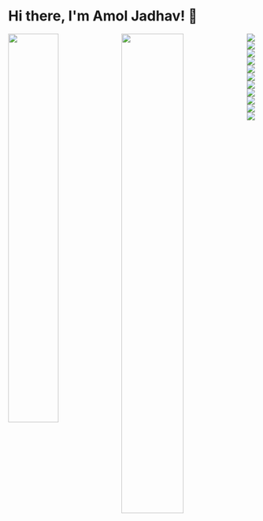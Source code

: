 # Hi there, I'm Amol Jadhav! 👋
<img align="left" width ="45%" src="https://github-readme-stats.vercel.app/api?username=amolj98&show_icons=true&theme=radical" />
<img align="left" width ="50%" src="https://github-readme-stats.vercel.app/api/top-langs/?username=amolj98&layout=compact" /> 
<img align="left" src="https://img.shields.io/badge/java-%23ED8B00.svg?style=for-the-badge&logo=openjdk&logoColor=white" />
<img align="left" src="https://img.shields.io/badge/spring-%236DB33F.svg?style=for-the-badge&logo=spring&logoColor=white" />
<img align="left" src="https://img.shields.io/badge/postgres-%23316192.svg?style=for-the-badge&logo=postgresql&logoColor=white" />
<img align="left" src="https://img.shields.io/badge/mysql-%2300f.svg?style=for-the-badge&logo=mysql&logoColor=white" />
<img align="left" src="https://img.shields.io/badge/AWS-%23FF9900.svg?style=for-the-badge&logo=amazon-aws&logoColor=white" />
<img align="left" src="https://img.shields.io/badge/bitbucket-%230047B3.svg?style=for-the-badge&logo=bitbucket&logoColor=white" />
<img align="left" src="https://img.shields.io/badge/git-%23F05033.svg?style=for-the-badge&logo=git&logoColor=white" />
<img align="left" src="https://img.shields.io/badge/Postman-FF6C37?style=for-the-badge&logo=postman&logoColor=white" />
<img align="left" src="https://img.shields.io/badge/Apache%20Kafka-000?style=for-the-badge&logo=apachekafka" />
<img align="left" src="https://img.shields.io/badge/Apache%20Airflow-017CEE?style=for-the-badge&logo=Apache%20Airflow&logoColor=white" />
<img align="left" src="https://img.shields.io/badge/-Swagger-%23Clojure?style=for-the-badge&logo=swagger&logoColor=white" />
